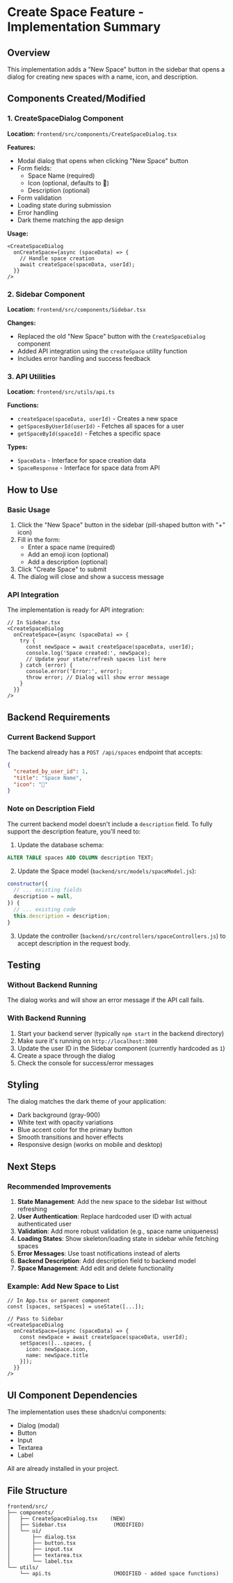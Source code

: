 # Create Space Feature - Implementation Summary

## Overview
This implementation adds a "New Space" button in the sidebar that opens a dialog for creating new spaces with a name, icon, and description.

## Components Created/Modified

### 1. CreateSpaceDialog Component
**Location:** `frontend/src/components/CreateSpaceDialog.tsx`

**Features:**
- Modal dialog that opens when clicking "New Space" button
- Form fields:
  - Space Name (required)
  - Icon (optional, defaults to 📁)
  - Description (optional)
- Form validation
- Loading state during submission
- Error handling
- Dark theme matching the app design

**Usage:**
```tsx
<CreateSpaceDialog
  onCreateSpace={async (spaceData) => {
    // Handle space creation
    await createSpace(spaceData, userId);
  }}
/>
```

### 2. Sidebar Component
**Location:** `frontend/src/components/Sidebar.tsx`

**Changes:**
- Replaced the old "New Space" button with the `CreateSpaceDialog` component
- Added API integration using the `createSpace` utility function
- Includes error handling and success feedback

### 3. API Utilities
**Location:** `frontend/src/utils/api.ts`

**Functions:**
- `createSpace(spaceData, userId)` - Creates a new space
- `getSpacesByUserId(userId)` - Fetches all spaces for a user
- `getSpaceById(spaceId)` - Fetches a specific space

**Types:**
- `SpaceData` - Interface for space creation data
- `SpaceResponse` - Interface for space data from API

## How to Use

### Basic Usage
1. Click the "New Space" button in the sidebar (pill-shaped button with "+" icon)
2. Fill in the form:
   - Enter a space name (required)
   - Add an emoji icon (optional)
   - Add a description (optional)
3. Click "Create Space" to submit
4. The dialog will close and show a success message

### API Integration
The implementation is ready for API integration:

```tsx
// In Sidebar.tsx
<CreateSpaceDialog
  onCreateSpace={async (spaceData) => {
    try {
      const newSpace = await createSpace(spaceData, userId);
      console.log('Space created:', newSpace);
      // Update your state/refresh spaces list here
    } catch (error) {
      console.error('Error:', error);
      throw error; // Dialog will show error message
    }
  }}
/>
```

## Backend Requirements

### Current Backend Support
The backend already has a `POST /api/spaces` endpoint that accepts:
```json
{
  "created_by_user_id": 1,
  "title": "Space Name",
  "icon": "🏃"
}
```

### Note on Description Field
The current backend model doesn't include a `description` field. To fully support the description feature, you'll need to:

1. Update the database schema:
```sql
ALTER TABLE spaces ADD COLUMN description TEXT;
```

2. Update the Space model (`backend/src/models/spaceModel.js`):
```javascript
constructor({
  // ... existing fields
  description = null,
}) {
  // ... existing code
  this.description = description;
}
```

3. Update the controller (`backend/src/controllers/spaceControllers.js`) to accept description in the request body.

## Testing

### Without Backend Running
The dialog works and will show an error message if the API call fails.

### With Backend Running
1. Start your backend server (typically `npm start` in the backend directory)
2. Make sure it's running on `http://localhost:3000`
3. Update the user ID in the Sidebar component (currently hardcoded as `1`)
4. Create a space through the dialog
5. Check the console for success/error messages

## Styling
The dialog matches the dark theme of your application:
- Dark background (gray-900)
- White text with opacity variations
- Blue accent color for the primary button
- Smooth transitions and hover effects
- Responsive design (works on mobile and desktop)

## Next Steps

### Recommended Improvements
1. **State Management**: Add the new space to the sidebar list without refreshing
2. **User Authentication**: Replace hardcoded user ID with actual authenticated user
3. **Validation**: Add more robust validation (e.g., space name uniqueness)
4. **Loading States**: Show skeleton/loading state in sidebar while fetching spaces
5. **Error Messages**: Use toast notifications instead of alerts
6. **Backend Description**: Add description field to backend model
7. **Space Management**: Add edit and delete functionality

### Example: Add New Space to List
```tsx
// In App.tsx or parent component
const [spaces, setSpaces] = useState([...]);

// Pass to Sidebar
<CreateSpaceDialog
  onCreateSpace={async (spaceData) => {
    const newSpace = await createSpace(spaceData, userId);
    setSpaces([...spaces, { 
      icon: newSpace.icon, 
      name: newSpace.title 
    }]);
  }}
/>
```

## UI Component Dependencies
The implementation uses these shadcn/ui components:
- Dialog (modal)
- Button
- Input
- Textarea
- Label

All are already installed in your project.

## File Structure
```
frontend/src/
├── components/
│   ├── CreateSpaceDialog.tsx    (NEW)
│   ├── Sidebar.tsx               (MODIFIED)
│   └── ui/
│       ├── dialog.tsx
│       ├── button.tsx
│       ├── input.tsx
│       ├── textarea.tsx
│       └── label.tsx
└── utils/
    └── api.ts                    (MODIFIED - added space functions)
```
